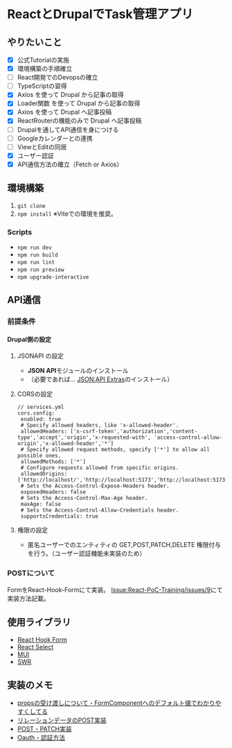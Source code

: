 # ReactとDrupalでTask管理アプリ
## やりたいこと
- [x] 公式Tutorialの実施
- [x] 環境構築の手順確立
- [ ] React開発でのDevopsの確立
- [ ] TypeScriptの習得
- [x] Axios を使って Drupal から記事の取得
- [x] Loader関数 を使って Drupal から記事の取得
- [x] Axios を使って Drupal へ記事投稿
- [x] ReactRouterの機能のみで Drupal へ記事投稿
- [ ] Drupalを通してAPI通信を身につける
- [ ] Googleカレンダーとの連携
- [ ] ViewとEditの同居
- [x] ユーザー認証
- [x] API通信方法の確立（Fetch or Axios）

## 環境構築
1. `git clone`
2. `npm install`
※Viteでの環境を推奨。

### Scripts
- `npm run dev`
- `npm run build`
- `npm run lint`
- `npm run preview`
- `npm upgrade-interactive`

## API通信
### 前提条件
#### Drupal側の設定
1. JSONAPI の設定
   - **JSON API**モジュールのインストール
   - （必要であれば... [JSON:API Extras](https://www.drupal.org/project/jsonapi_extras)のインストール）
2. CORSの設定
   ```
   // services.yml
   cors.config:
    enabled: true
    # Specify allowed headers, like 'x-allowed-header'.
    allowedHeaders: ['x-csrf-token','authorization','content-type','accept','origin','x-requested-with', 'access-control-allow-origin','x-allowed-header','*']
    # Specify allowed request methods, specify ['*'] to allow all possible ones.
    allowedMethods: ['*']
    # Configure requests allowed from specific origins.
    allowedOrigins: ['http://localhost/','http://localhost:5173','http://localhost:5173','http://localhost:5173','*']
    # Sets the Access-Control-Expose-Headers header.
    exposedHeaders: false
    # Sets the Access-Control-Max-Age header.
    maxAge: false
    # Sets the Access-Control-Allow-Credentials header.
    supportsCredentials: true
   ```
    
3. 権限の設定
     - 匿名ユーザーでのエンティティの GET,POST,PATCH,DELETE 権限付与を行う。（ユーザー認証機能未実装のため）
### POSTについて
FormをReact-Hook-Formにて実装。
[Issue:React-PoC-Training/issues/9](https://github.com/kazuya-u/React-PoC-Training/issues/9)にて実装方法記載。

## 使用ライブラリ
- [React Hook Form](https://react-hook-form.com/)
- [React Select](https://react-select.com/home)
- [MUI](https://mui.com/material-ui/getting-started/)
- [SWR](https://swr.vercel.app/ja)

## 実装のメモ
- [propsの受け渡しについて・FormComponentへのデフォルト値でわかりやすくしてる](https://github.com/kazuya-u/React-PoC-Training/issues/101)
- [リレーションデータのPOST実装](https://github.com/kazuya-u/React-PoC-Training/issues/44)
- [POST・PATCH実装](https://github.com/kazuya-u/React-PoC-Training/issues/25)
- [Oauth・認証方法](https://github.com/kazuya-u/React-PoC-Training/pull/96)

